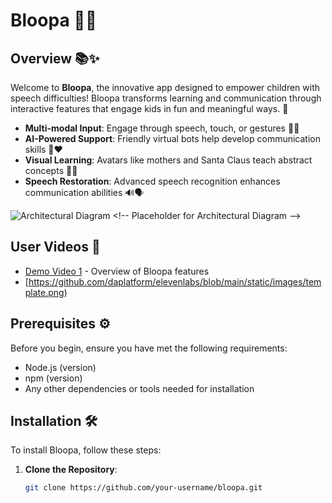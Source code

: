 # Bloopa 🌈🐾

## Overview 📚✨
Welcome to **Bloopa**, the innovative app designed to empower children with speech difficulties! Bloopa transforms learning and communication through interactive features that engage kids in fun and meaningful ways. 🌟 

- **Multi-modal Input**: Engage through speech, touch, or gestures 🎤🤚
- **AI-Powered Support**: Friendly virtual bots help develop communication skills 🤖❤️
- **Visual Learning**: Avatars like mothers and Santa Claus teach abstract concepts 🌟🎅
- **Speech Restoration**: Advanced speech recognition enhances communication abilities 🔊🗣️

![Architectural Diagram]([[path/to/your/architectural-diagram.png](https://github.com/daplatform/elevenlabs/edit/main/README.md](https://github.com/daplatform/elevenlabs/blob/main/static/images/template.png))) <!-- Placeholder for Architectural Diagram -->

## User Videos 🎥
- [Demo Video 1](link-to-demo-video-1) - Overview of Bloopa features
- [https://github.com/daplatform/elevenlabs/blob/main/static/images/template.png)

## Prerequisites ⚙️
Before you begin, ensure you have met the following requirements:
- Node.js (version)
- npm (version)
- Any other dependencies or tools needed for installation

## Installation 🛠️
To install Bloopa, follow these steps:

1. **Clone the Repository**:
   ```bash
   git clone https://github.com/your-username/bloopa.git
